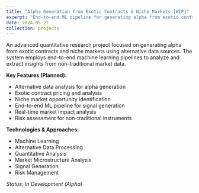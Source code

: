 ```yaml
---
title: "Alpha Generation from Exotic Contracts & Niche Markets [WIP]"
excerpt: "End-to-end ML pipeline for generating alpha from exotic contracts and niche markets using alternative data sources."
date: 2024-05-27
collection: projects
---
```


An advanced quantitative research project focused on generating alpha from exotic contracts and niche markets using alternative data sources. The system employs end-to-end machine learning pipelines to analyze and extract insights from non-traditional market data.

**Key Features (Planned):**

- Alternative data analysis for alpha generation
- Exotic contract pricing and analysis
- Niche market opportunity identification
- End-to-end ML pipeline for signal generation
- Real-time market impact analysis
- Risk assessment for non-traditional instruments

**Technologies & Approaches:**

- Machine Learning
- Alternative Data Processing
- Quantitative Analysis
- Market Microstructure Analysis
- Signal Generation
- Risk Management

_Status: In Development (Alpha)_
